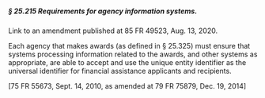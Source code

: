 ##### § 25.215 Requirements for agency information systems. #####

Link to an amendment published at 85 FR 49523, Aug. 13, 2020.

Each agency that makes awards (as defined in § 25.325) must ensure that systems processing information related to the awards, and other systems as appropriate, are able to accept and use the unique entity identifier as the universal identifier for financial assistance applicants and recipients.

[75 FR 55673, Sept. 14, 2010, as amended at 79 FR 75879, Dec. 19, 2014]